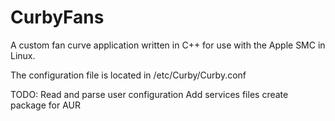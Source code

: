 # CurbyFans
A custom fan curve application written in C++ for use with the Apple SMC in Linux.

The configuration file is located in
/etc/Curby/Curby.conf

TODO:
Read and parse user configuration
Add services files
create package for AUR